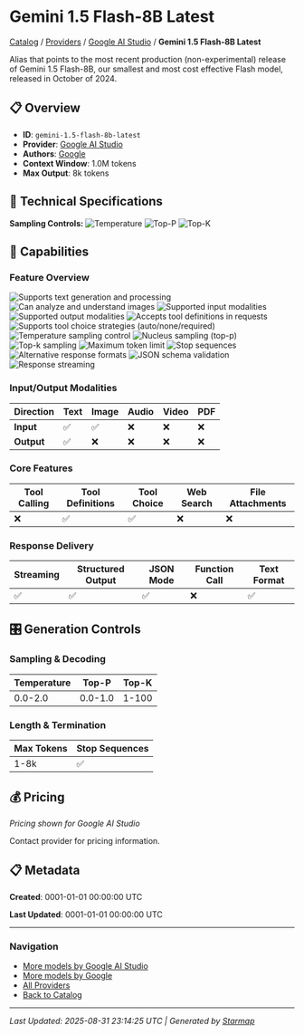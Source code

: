 # Gemini 1.5 Flash-8B Latest
  
[Catalog](../../../..) / [Providers](../../..) / [Google AI Studio](../..) / **Gemini 1.5 Flash-8B Latest**


Alias that points to the most recent production (non-experimental) release of Gemini 1.5 Flash-8B, our smallest and most cost effective Flash model, released in October of 2024.
  
  
## 📋 Overview
  
- **ID**: `gemini-1.5-flash-8b-latest`
- **Provider**: [Google AI Studio](../)
- **Authors**: [Google](../../../authors/google/)
- **Context Window**: 1.0M tokens
- **Max Output**: 8k tokens
  
## 🔬 Technical Specifications
  
**Sampling Controls:** ![Temperature](https://img.shields.io/badge/temperature-supported-red) ![Top-P](https://img.shields.io/badge/top__p-supported-red) ![Top-K](https://img.shields.io/badge/top__k-supported-orange)
  
  
## 🎯 Capabilities
  
### Feature Overview
  
![Supports text generation and processing](https://img.shields.io/badge/text-✓-blue) ![Can analyze and understand images](https://img.shields.io/badge/vision-✓-purple) ![Supported input modalities](https://img.shields.io/badge/input-text,image-teal) ![Supported output modalities](https://img.shields.io/badge/output-text-cyan) ![Accepts tool definitions in requests](https://img.shields.io/badge/tools-✓-yellow) ![Supports tool choice strategies (auto/none/required)](https://img.shields.io/badge/tool__choice-✓-yellow) ![Temperature sampling control](https://img.shields.io/badge/temperature-core-red) ![Nucleus sampling (top-p)](https://img.shields.io/badge/top__p-core-red) ![Top-k sampling](https://img.shields.io/badge/top__k-advanced-orange) ![Maximum token limit](https://img.shields.io/badge/max__tokens-core-blue) ![Stop sequences](https://img.shields.io/badge/stop-core-blue) ![Alternative response formats](https://img.shields.io/badge/format__response-✓-cyan) ![JSON schema validation](https://img.shields.io/badge/structured__outputs-✓-cyan) ![Response streaming](https://img.shields.io/badge/streaming-✓-cyan)
  
  
### Input/Output Modalities
  
| Direction | Text | Image | Audio | Video | PDF |
|---------|---------|---------|---------|---------|---------|
| **Input** | ✅ | ✅ | ❌ | ❌ | ❌ |
| **Output** | ✅ | ❌ | ❌ | ❌ | ❌ |

  
### Core Features
  
| Tool Calling | Tool Definitions | Tool Choice | Web Search | File Attachments |
|---------|---------|---------|---------|---------|
| ❌ | ✅ | ✅ | ❌ | ❌ |

  
### Response Delivery
  
| Streaming | Structured Output | JSON Mode | Function Call | Text Format |
|---------|---------|---------|---------|---------|
| ✅ | ✅ | ✅ | ❌ | ✅ |

  
## 🎛️ Generation Controls
  
### Sampling & Decoding
  
| Temperature | Top-P | Top-K |
|---------|---------|---------|
| 0.0-2.0 | 0.0-1.0 | 1-100 |

  
### Length & Termination
  
| Max Tokens | Stop Sequences |
|---------|---------|
| 1-8k | ✅ |

  
## 💰 Pricing
  
*Pricing shown for Google AI Studio*
  
  
Contact provider for pricing information.
  
## 📋 Metadata
  
**Created**: 0001-01-01 00:00:00 UTC
  
**Last Updated**: 0001-01-01 00:00:00 UTC
  
  
---
  
  
### Navigation

- [More models by Google AI Studio](../)
- [More models by Google](../../../../authors/google/)
- [All Providers](../../../../providers)
- [Back to Catalog](../../../..)


---
_Last Updated: 2025-08-31 23:14:25 UTC | Generated by [Starmap](https://github.com/agentstation/starmap)_
